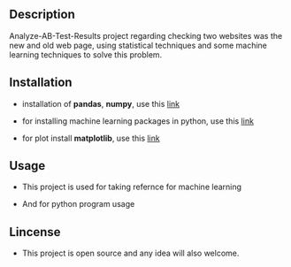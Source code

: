 ## Description
Analyze-AB-Test-Results project regarding checking two websites was the new and old web page, using statistical techniques and some machine learning techniques to solve this problem.

## Installation
* installation of **pandas**, **numpy**, use this [link](https://scipy.org/install.html)

* for installing machine learning packages in python, use this [link](https://www.statsmodels.org/dev/install.html)

* for plot install **matplotlib**, use this [link](https://matplotlib.org/faq/installing_faq.html)

## Usage

* This project is used for taking refernce for machine learning 

* And for python program usage

## Lincense

* This project is open source and any idea will also welcome.
